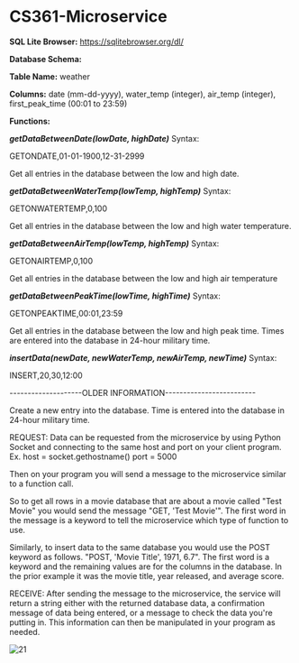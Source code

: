 # CS361-Microservice

**SQL Lite Browser:**
https://sqlitebrowser.org/dl/

**Database Schema:**

**Table Name:** weather

**Columns:** date (mm-dd-yyyy), water_temp (integer), air_temp (integer), first_peak_time (00:01 to 23:59)

**Functions:**

_**getDataBetweenDate(lowDate, highDate)**_
Syntax:

GETONDATE,01-01-1900,12-31-2999

Get all entries in the database between the low and high date.

_**getDataBetweenWaterTemp(lowTemp, highTemp)**_
Syntax:

GETONWATERTEMP,0,100

Get all entries in the database between the low and high water temperature.

**_getDataBetweenAirTemp(lowTemp, highTemp)_**
Syntax:

GETONAIRTEMP,0,100

Get all entries in the database between the low and high air temperature

_**getDataBetweenPeakTime(lowTime, highTime)**_
Syntax:

GETONPEAKTIME,00:01,23:59

Get all entries in the database between the low and high peak time. Times are entered into the database in 24-hour military time.

_**insertData(newDate, newWaterTemp, newAirTemp, newTime)**_
Syntax:

INSERT,20,30,12:00




--------------------OLDER INFORMATION-------------------------


Create a new entry into the database. Time is entered into the database in 24-hour military time.

REQUEST:
Data can be requested from the microservice by using Python Socket and connecting to the same host and port on your client program.
Ex. host = socket.gethostname() port = 5000

Then on your program you will send a message to the microservice similar to a function call.

So to get all rows in a movie database that are about a movie called "Test Movie" you would send the message "GET, 'Test Movie'". The first word in the message is a keyword to tell the microservice which type of function to use.

Similarly, to insert data to the same database you would use the POST keyword as follows. "POST, 'Movie Title', 1971, 6.7". The first word is a keyword and the remaining values are for the columns in the database. In the prior example it was the movie title, year released, and average score.

RECEIVE:
After sending the message to the microservice, the service will return a string either with the returned database data, a confirmation message of data being entered, or a message to check the data you're putting in. This information can then be manipulated in your program as needed.

![21](https://user-images.githubusercontent.com/71803404/199147555-8dcf3ccd-a9df-437e-92fe-b188be9f489a.PNG)
